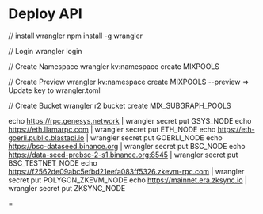 # Deploy API
// install wrangler
npm install -g wrangler

// Login
wrangler login

// Create Namespace 
wrangler kv:namespace create MIXPOOLS

// Create Preview
wrangler kv:namespace create MIXPOOLS --preview
=> Update key to wrangler.toml

// Create Bucket
wrangler r2 bucket create MIX_SUBGRAPH_POOLS


echo https://rpc.genesys.network | wrangler secret put GSYS_NODE 
echo https://eth.llamarpc.com | wrangler secret put ETH_NODE 
echo https://eth-goerli.public.blastapi.io | wrangler secret put GOERLI_NODE 
echo https://bsc-dataseed.binance.org | wrangler secret put BSC_NODE 
echo https://data-seed-prebsc-2-s1.binance.org:8545 | wrangler secret put BSC_TESTNET_NODE 
echo https://f2562de09abc5efbd21eefa083ff5326.zkevm-rpc.com | wrangler secret put POLYGON_ZKEVM_NODE 
echo https://mainnet.era.zksync.io | wrangler secret put ZKSYNC_NODE 

=
